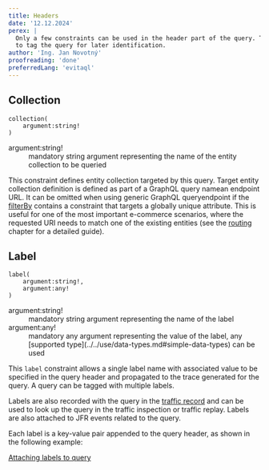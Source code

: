 ```yaml
---
title: Headers
date: '12.12.2024'
perex: |
  Only a few constraints can be used in the header part of the query. They define the query target or may be used to
  to tag the query for later identification.
author: 'Ing. Jan Novotný'
proofreading: 'done'
preferredLang: 'evitaql'
---
```


## Collection

```evitaql-syntax
collection(
    argument:string!
)
```

<dl>
    <dt>argument:string!</dt>
    <dd>
        mandatory string argument representing the name of the entity collection to be queried
    </dd>
</dl>

<LS to="e,j,c">This constraint defines entity collection targeted by this query.</LS>
<LS to="g,r">Target entity collection definition is defined as part of <LS to="g">a GraphQL query name</LS><LS to="r">an endpoint URL</LS>.</LS>
It can be omitted <LS to="g,r">when using generic <LS to="g">GraphQL query</LS><LS to="r">endpoint</LS></LS>
if the [filterBy](../basics#filter-by) contains a constraint that targets a globally unique attribute.
This is useful for one of the most important e-commerce scenarios, where the requested URI needs to match one of the
existing entities (see the [routing](../../solve/routing.md) chapter for a detailed guide).

## Label

```evitaql-syntax
label(
    argument:string!,
    argument:any!
)
```

<dl>
    <dt>argument:string!</dt>
    <dd>
        mandatory string argument representing the name of the label
    </dd>
    <dt>argument:any!</dt>
    <dd>
        mandatory any argument representing the value of the label, 
        any [supported type](../../use/data-types.md#simple-data-types) can be used
    </dd>
</dl>

This `label` constraint allows a single label name with associated value to be specified in the query header and
propagated to the trace generated for the query. A query can be tagged with multiple labels.

Labels are also recorded with the query in the [traffic record](../../operate/observe.md#traffic-recording) and can be
used to look up the query in the traffic inspection or traffic replay. Labels are also attached to JFR events related 
to the query.

Each label is a key-value pair appended to the query header, as shown in the following example:

<SourceCodeTabs requires="/evita_functional_tests/src/test/resources/META-INF/documentation/evitaql-init.java" langSpecificTabOnly>

[Attaching labels to query](/documentation/user/en/query/header/examples/labels.evitaql)

</SourceCodeTabs>